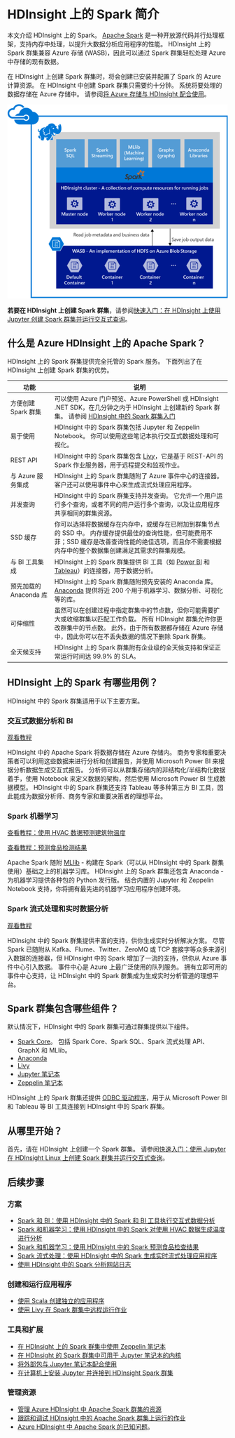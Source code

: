 <properties
    pageTitle="Azure HDInsight 上的 Spark 简介 | Azure"
    description="本文介绍了 HDInsight 上的 Spark，以及可以在 HDInsight 上使用 Spark 群集的不同方案。"
    keywords="什么是 apache spark,spark 群集,spark 简介,hdinsight 上的 spark"
    services="hdinsight"
    documentationcenter=""
    author="nitinme"
    manager="jhubbard"
    editor="cgronlun"
    tags="azure-portal" />
<tags
    ms.assetid="82334b9e-4629-4005-8147-19f875c8774e"
    ms.service="hdinsight"
    ms.custom="hdinsightactive,hdiseo17may2017"
    ms.workload="big-data"
    ms.tgt_pltfrm="na"
    ms.devlang="na"
    ms.topic="get-started-article"
    ms.date="05/12/2017"
    wacn.date="06/05/2017"
    ms.author="v-dazen"
    ms.translationtype="Human Translation"
    ms.sourcegitcommit="08618ee31568db24eba7a7d9a5fc3b079cf34577"
    ms.openlocfilehash="a3a8383e050a48115bbb475505ae3033b2255a3a"
    ms.contentlocale="zh-cn"
    ms.lasthandoff="05/26/2017" />

# <a name="introduction-to-spark-on-hdinsight"></a>HDInsight 上的 Spark 简介

本文介绍 HDInsight 上的 Spark。 <a href="http://spark.apache.org/" target="_blank">Apache Spark</a> 是一种开放源代码并行处理框架，支持内存中处理，以提升大数据分析应用程序的性能。 HDInsight 上的 Spark 群集兼容 Azure 存储 (WASB)，因此可以通过 Spark 群集轻松处理 Azure 中存储的现有数据。

在 HDInsight 上创建 Spark 群集时，将会创建已安装并配置了 Spark 的 Azure 计算资源。 在 HDInsight 中创建 Spark 群集只需要约十分钟。 系统将要处理的数据存储在 Azure 存储中。 请参阅[将 Azure 存储与 HDInsight 配合使用](/documentation/articles/hdinsight-hadoop-use-blob-storage/)。

![什么是 HDInsight 上的 Apache Spark？](./media/hdinsight-apache-spark-overview/hdinsight-introduction-to-spark.png "HDInsight 上的 Spark 简介")

**若要在 HDInsight 上创建 Spark 群集**，请参阅[快速入门：在 HDInsight 上使用 Jupyter 创建 Spark 群集并运行交互式查询](/documentation/articles/hdinsight-apache-spark-jupyter-spark-sql/)。

## <a name="what-is-apache-spark-on-azure-hdinsight"></a>什么是 Azure HDInsight 上的 Apache Spark？
HDInsight 上的 Spark 群集提供完全托管的 Spark 服务。 下面列出了在 HDInsight 上创建 Spark 群集的优势。

| 功能 | 说明 |
| --- | --- |
| 方便创建 Spark 群集 |可以使用 Azure 门户预览、Azure PowerShell 或 HDInsight .NET SDK，在几分钟之内于 HDInsight 上创建新的 Spark 群集。 请参阅 [HDInsight 中的 Spark 群集入门](/documentation/articles/hdinsight-apache-spark-jupyter-spark-sql/) |
| 易于使用 |HDInsight 中的 Spark 群集包括 Jupyter 和 Zeppelin Notebook。 你可以使用这些笔记本执行交互式数据处理和可视化。|
| REST API |HDInsight 中的 Spark 群集包含 [Livy](https://github.com/cloudera/hue/tree/master/apps/spark/java#welcome-to-livy-the-rest-spark-server)，它是基于 REST-API 的 Spark 作业服务器，用于远程提交和监视作业。 |
| 与 Azure 服务集成 |HDInsight 上的 Spark 群集随附了 Azure 事件中心的连接器。客户还可以使用事件中心来生成流式处理应用程序。 |
| 并发查询 |HDInsight 中的 Spark 群集支持并发查询。 它允许一个用户运行多个查询，或者不同的用户运行多个查询，以及让应用程序共享相同的群集资源。 |
| SSD 缓存 |你可以选择将数据缓存在内存中，或缓存在已附加到群集节点的 SSD 中。 内存缓存提供最佳的查询性能，但可能费用不菲；SSD 缓存是改善查询性能的绝佳选项，而且你不需要根据内存中的整个数据集创建满足其需求的群集规模。 |
| 与 BI 工具集成 |HDInsight 上的 Spark 群集提供 BI 工具（如 [Power BI](http://www.powerbi.com/) 和 [Tableau](http://www.tableau.com/products/desktop)）的连接器，用于数据分析。 |
| 预先加载的 Anaconda 库 |HDInsight 上的 Spark 群集随附预先安装的 Anaconda 库。 [Anaconda](http://docs.continuum.io/anaconda/) 提供将近 200 个用于机器学习、数据分析、可视化等的库。 |
| 可伸缩性 |虽然可以在创建过程中指定群集中的节点数，但你可能需要扩大或收缩群集以匹配工作负载。 所有 HDInsight 群集允许你更改群集中的节点数。 此外，由于所有数据都存储在 Azure 存储中，因此你可以在不丢失数据的情况下删除 Spark 群集。 |
| 全天候支持 |HDInsight 上的 Spark 群集附有企业级的全天候支持和保证正常运行时间达 99.9% 的 SLA。 |

## <a name="what-are-the-use-cases-for-spark-on-hdinsight"></a>HDInsight 上的 Spark 有哪些用例？
HDInsight 中的 Spark 群集适用于以下主要方案。

### <a name="interactive-data-analysis-and-bi"></a>交互式数据分析和 BI
[观看教程](/documentation/articles/hdinsight-apache-spark-use-bi-tools/)

HDInsight 中的 Apache Spark 将数据存储在 Azure 存储内。 商务专家和重要决策者可以利用这些数据来进行分析和创建报告，并使用 Microsoft Power BI 来根据分析数据生成交互式报告。 分析师可以从群集存储内的非结构化/半结构化数据着手，使用 Notebook 来定义数据的架构，然后使用 Microsoft Power BI 生成数据模型。 HDInsight 中的 Spark 群集还支持 Tableau 等多种第三方 BI 工具，因此能成为数据分析师、商务专家和重要决策者的理想平台。

### <a name="spark-machine-learning"></a>Spark 机器学习
[查看教程：使用 HVAC 数据预测建筑物温度](/documentation/articles/hdinsight-apache-spark-ipython-notebook-machine-learning/)

[查看教程：预测食品检测结果](/documentation/articles/hdinsight-apache-spark-machine-learning-mllib-ipython/)

Apache Spark 随附 [MLlib](http://spark.apache.org/mllib/) - 构建在 Spark（可以从 HDInsight 中的 Spark 群集使用）基础之上的机器学习库。 HDInsight 上的 Spark 群集还包含 Anaconda - 为机器学习提供各种包的 Python 发行版。 结合内置的 Jupyter 和 Zeppelin Notebook 支持，你将拥有最先进的机器学习应用程序创建环境。

### <a name="spark-streaming-and-real-time-data-analysis"></a>Spark 流式处理和实时数据分析
[观看教程](/documentation/articles/hdinsight-apache-spark-eventhub-streaming/)

HDInsight 中的 Spark 群集提供丰富的支持，供你生成实时分析解决方案。 尽管 Spark 已随附从 Kafka、Flume、Twitter、ZeroMQ 或 TCP 套接字等众多来源引入数据的连接器，但 HDInsight 中的 Spark 增加了一流的支持，供你从 Azure 事件中心引入数据。 事件中心是 Azure 上最广泛使用的队列服务。 拥有立即可用的事件中心支持，让 HDInsight 中的 Spark 群集成为生成实时分析管道的理想平台。

## <a name="next-steps"></a>Spark 群集包含哪些组件？
默认情况下，HDInsight 中的 Spark 群集可通过群集提供以下组件。

* [Spark Core](https://spark.apache.org/docs/1.5.1/)。 包括 Spark Core、Spark SQL、Spark 流式处理 API、GraphX 和 MLlib。
* [Anaconda](http://docs.continuum.io/anaconda/)
* [Livy](https://github.com/cloudera/hue/tree/master/apps/spark/java#welcome-to-livy-the-rest-spark-server)
* [Jupyter 笔记本](https://jupyter.org)
* [Zeppelin 笔记本](http://zeppelin-project.org/)

HDInsight 上的 Spark 群集还提供 [ODBC 驱动程序](http://go.microsoft.com/fwlink/?LinkId=616229)，用于从 Microsoft Power BI 和 Tableau 等 BI 工具连接到 HDInsight 中的 Spark 群集。

## <a name="where-do-i-start"></a>从哪里开始？
首先，请在 HDInsight 上创建一个 Spark 群集。 请参阅[快速入门：使用 Jupyter 在 HDInsight Linux 上创建 Spark 群集并运行交互式查询](/documentation/articles/hdinsight-apache-spark-jupyter-spark-sql/)。 

## <a name="next-steps"></a>后续步骤
### <a name="scenarios"></a>方案
* [Spark 和 BI：使用 HDInsight 中的 Spark 和 BI 工具执行交互式数据分析](/documentation/articles/hdinsight-apache-spark-use-bi-tools/)
* [Spark 和机器学习：使用 HDInsight 中的 Spark 对使用 HVAC 数据生成温度进行分析](/documentation/articles/hdinsight-apache-spark-ipython-notebook-machine-learning/)
* [Spark 和机器学习：使用 HDInsight 中的 Spark 预测食品检查结果](/documentation/articles/hdinsight-apache-spark-machine-learning-mllib-ipython/)
* [Spark 流式处理：使用 HDInsight 中的 Spark 生成实时流式处理应用程序](/documentation/articles/hdinsight-apache-spark-eventhub-streaming/)
* [使用 HDInsight 中的 Spark 分析网站日志](/documentation/articles/hdinsight-apache-spark-custom-library-website-log-analysis/)

### <a name="create-and-run-applications"></a>创建和运行应用程序
* [使用 Scala 创建独立的应用程序](/documentation/articles/hdinsight-apache-spark-create-standalone-application/)
* [使用 Livy 在 Spark 群集中远程运行作业](/documentation/articles/hdinsight-apache-spark-livy-rest-interface/)

### <a name="tools-and-extensions"></a>工具和扩展
* [在 HDInsight 上的 Spark 群集中使用 Zeppelin 笔记本](/documentation/articles/hdinsight-apache-spark-use-zeppelin-notebook/)
* [在 HDInsight 的 Spark 群集中可用于 Jupyter 笔记本的内核](/documentation/articles/hdinsight-apache-spark-jupyter-notebook-kernels/)
* [将外部包与 Jupyter 笔记本配合使用](/documentation/articles/hdinsight-apache-spark-jupyter-notebook-use-external-packages/)
* [在计算机上安装 Jupyter 并连接到 HDInsight Spark 群集](/documentation/articles/hdinsight-apache-spark-jupyter-notebook-install-locally/)

### <a name="manage-resources"></a>管理资源
* [管理 Azure HDInsight 中 Apache Spark 群集的资源](/documentation/articles/hdinsight-apache-spark-resource-manager/)
* [跟踪和调试 HDInsight 中的 Apache Spark 群集上运行的作业](/documentation/articles/hdinsight-apache-spark-job-debugging/)
* [Azure HDInsight 中 Apache Spark 的已知问题](/documentation/articles/hdinsight-apache-spark-known-issues/)。

<!--Update_Description: wording update-->